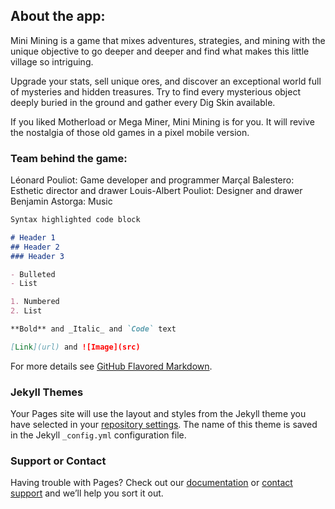 ## About the app:
Mini Mining is a game that mixes adventures, strategies, and mining with the unique objective to go deeper and deeper and find what makes this little village so intriguing. 

Upgrade your stats, sell unique ores, and discover an exceptional world full of mysteries and hidden treasures. Try to find every mysterious object deeply buried in the ground and gather every Dig Skin available.

If you liked Motherload or Mega Miner, Mini Mining is for you. It will revive the nostalgia of those old games in a pixel mobile version. 

### Team behind the game:
Léonard Pouliot: Game developer and programmer
Marçal Balestero: Esthetic director and drawer
Louis-Albert Pouliot: Designer and drawer
Benjamin Astorga: Music

```markdown
Syntax highlighted code block

# Header 1
## Header 2
### Header 3

- Bulleted
- List

1. Numbered
2. List

**Bold** and _Italic_ and `Code` text

[Link](url) and ![Image](src)
```

For more details see [GitHub Flavored Markdown](https://guides.github.com/features/mastering-markdown/).

### Jekyll Themes

Your Pages site will use the layout and styles from the Jekyll theme you have selected in your [repository settings](https://github.com/MiniMining-Twerto/Mini-Mining/settings/pages). The name of this theme is saved in the Jekyll `_config.yml` configuration file.

### Support or Contact

Having trouble with Pages? Check out our [documentation](https://docs.github.com/categories/github-pages-basics/) or [contact support](https://support.github.com/contact) and we’ll help you sort it out.
